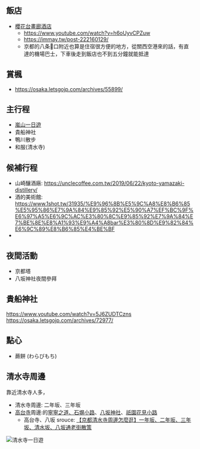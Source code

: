 ## 飯店
- [櫻花台畫廊酒店](https://www.agoda.com/zh-hk/sakura-terrace-the-gallery/hotel/kyoto-jp.html?finalPriceView=1&isShowMobileAppPrice=false&cid=1844104&numberOfBedrooms=&familyMode=false&adults=2&children=0&rooms=1&maxRooms=0&checkIn=2023-09-2&isCalendarCallout=false&childAges=&numberOfGuest=0&missingChildAges=false&travellerType=1&showReviewSubmissionEntry=false&currencyCode=TWD&isFreeOccSearch=false&isCityHaveAsq=false&los=2&searchrequestid=8a0982f6-77d5-45ce-a656-6cc1dd4b821d)
	- https://www.youtube.com/watch?v=h6oUyvCPZuw
	- https://immay.tw/post-222160129/
	- 京都的八条口附近也算是住宿很方便的地方，從關西空港來的話，有直達的機場巴士，下車後走到飯店也不到五分鐘就能抵達
## 賞楓
- https://osaka.letsgojp.com/archives/55899/
	
## 主行程
-  [嵐山一日遊](https://mimihan.tw/arashiyama/)
- 貴船神社
- 鴨川散步
- 和服(清水寺)

## 候補行程
- 山崎釀酒廠: https://unclecoffee.com.tw/2019/06/22/kyoto-yamazaki-distillery/
- 酒的美術館: https://www.1shot.tw/31935/%E9%96%8B%E5%9C%A8%E8%B6%85%E5%95%86%E7%9A%84%E9%85%92%E5%90%A7%EF%BC%9F%E6%97%A5%E6%9C%AC%E3%80%8C%E9%85%92%E7%9A%84%E7%BE%8E%E8%A1%93%E9%A4%A8bar%E3%80%8D%E9%82%84%E6%9C%89%E8%B6%85%E4%BE%BF
- 

## 夜間活動
- 京都塔
- 八坂神社夜間參拜

## 貴船神社
https://www.youtube.com/watch?v=5J6ZUDTCzns
https://osaka.letsgojp.com/archives/72977/

## 點心
- 蕨餅 (わらびもち)


## 清水寺周邊
靠近清水寺人多，
- 清水寺周邊: 二年坂、三年坂
- [高台寺](https://www.bring-you.info/zh-tw/kodaiji)周邊:的[寧寧之道、石塀小路](https://www.bring-you.info/zh-tw/nenes-street)、[八坂神社](https://www.bring-you.info/zh-tw/yasaka-jinja)、[祇園花見小路](https://www.bring-you.info/zh-tw/kyoto-hanamikoji)
	- 高台寺、八坂
srouce: [【京都清水寺周邊怎麼逛】一年坂、二年坂、三年坂、清水坂、八坂通老街散策](https://www.bring-you.info/zh-tw/sannenzaka-ninenzaka-streets)

![清水寺一日遊](https://www.bring-you.info/wp-content/uploads/2015/08/%E6%B8%85%E6%B0%B4%E5%AF%BA%E4%B8%80%E6%97%A5%E9%81%8A%E5%9C%B0%E5%9C%96.jpg)


